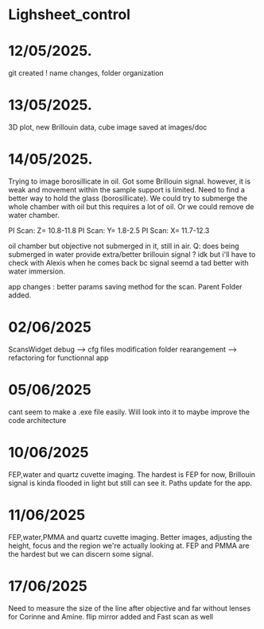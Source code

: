 # Lighsheet_control

# 12/05/2025.
git created ! name changes, folder organization

# 13/05/2025.
3D plot, new Brillouin data, cube image saved at images/doc

# 14/05/2025.

Trying to image borosillicate in oil. Got some Brillouin signal. however, it is weak and movement within the sample support is limited. Need to find a better way to hold the glass (borosillicate). We could try to submerge the whole chamber with oil but this requires a lot of oil. Or we could remove de water chamber. 

PI Scan: Z= 10.8-11.8
PI Scan: Y= 1.8-2.5
PI Scan: X= 11.7-12.3

oil chamber but objective not submerged in it, still in air. 
Q: does being submerged in water provide extra/better brillouin signal ? idk but i'll have to check with Alexis when he comes back bc signal seemd a tad better with water immersion.


app changes : better params saving method for the scan. Parent Folder added.

# 02/06/2025
ScansWidget debug --> cfg files modification
folder rearangement --> refactoring for functionnal app

# 05/06/2025
cant seem to make a .exe file easily. Will look into it to maybe improve the code architecture

# 10/06/2025
FEP,water and quartz cuvette imaging. The hardest is FEP for now, Brillouin signal is kinda flooded in light but still can see it. Paths update for the app. 

# 11/06/2025
FEP,water,PMMA and quartz cuvette imaging. Better images, adjusting the height, focus and the region we're actually 
looking at. FEP and PMMA are the hardest but we can discern some signal.

# 17/06/2025
Need to measure the size of the line after objective and far without lenses for Corinne and Amine.
flip mirror added and Fast scan as well